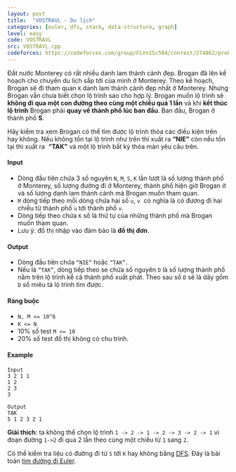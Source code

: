 ```yaml
---
layout: post
title:  "VOSTRAVL - Du lịch"
categories: [euler, dfs, stack, data-structure, graph]
level: easy
code: VOSTRAVL
src: VOSTRAVL.cpp
codeforces: https://codeforces.com/group/FLVn1Sc504/contest/274862/problem/J
---
```


Đất nước Monterey có rất nhiều danh lam thánh cảnh đẹp. Brogan đã lên kế hoạch cho chuyến du lịch sắp tới của mình ở Monterey. Theo kế hoạch, Brogan sẽ đi tham quan `K` danh lam thánh cảnh đẹp nhất ở Monterey. Nhưng Brogan vẫn chưa biết chọn lộ trình sao cho hợp lý. Brogan muốn lộ trình sẽ **không đi qua một con đường theo cùng một chiều quá 1 lần** và khi **kết thúc lộ trình** Brogan phải **quay về thành phố lúc ban đầu**. Ban đầu, Brogan ở thành phố **S**.

Hãy kiểm tra xem Brogan có thể tìm được lộ trình thỏa các điều kiện trên hay không. Nếu không tồn tại lộ trình như trên thì xuất ra **“NIE”** còn nếu tồn tại thì xuất ra  **“TAK”** và một lộ trình bất kỳ thỏa mản yêu cầu trên.


#### Input

+ Dòng đầu tiên chứa 3 số nguyên `N`, `M`, `S`, `K` lần lượt là số lượng thành phố ở Monterey, số lượng đường đi ở Monterey, thành phố hiện giờ Brogan ở và số lượng danh lam thánh cảnh mà Brogan muốn tham quan.
+ `M` dòng tiếp theo mỗi dòng chứa hai số `u`, `v`  có nghĩa là có đương đi hai chiều từ thành phố `u` tới thành phố `v`.
+ Dòng tiếp theo chứa `K` số là thử tự của những thành phố mà Brogan muốn tham quan.
+ Lưu ý: đồ thị nhập vào đảm bảo là **đồ thị đơn**.


#### Output

+ Dòng đầu tiên chứa `“NIE”` hoặc `“TAK”`.
+ Nếu là `“TAK”`, dòng tiếp theo se chứa số nguyên `D` là số lượng thành phố nằm trên lộ trình kể cả thành phố xuất phát. Theo sau số `D` sẽ là dãy gồm `D` số miêu tả lộ trình tìm được.


#### Ràng buộc

+ `N, M <= 10^6`
+ `K <= N`
+ 10% số test `M <= 10`
+ 20% số test đồ thị không có chu trình.

#### Example

```
Input
3 2 1 1
1 2
2 3
3

Output
TAK
5 1 2 3 2 1
```

**Giải thích**: ta không thể chọn lộ trình `1 -> 2 -> 1 -> 2 -> 3 -> 2 -> 1` vì đoạn đường `1->2` đi qua 2 lần theo cùng một chiều từ `1` sang `2`.

<!--more-->


Có thể kiểm tra liệu có đường đi từ `S` tới `K` hay không bằng [DFS](https://vnspoj.github.io/category/dfs). Đây là bài toán [tìm đường đi Euler](https://vnspoj.github.io/category/euler).
